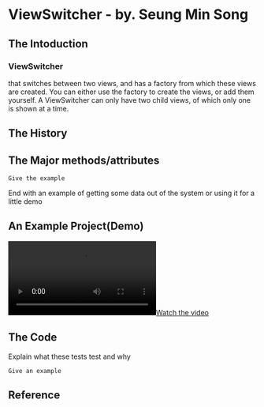 
# ViewSwitcher - by. Seung Min Song
## The Intoduction

<h3>ViewSwitcher</h3> that switches between two views, and has a factory from which these views are created. You can either use the factory to create the views, or add them yourself. A ViewSwitcher can only have two child views, of which only one is shown at a time.


## The History


## The Major methods/attributes

```
Give the example
```

End with an example of getting some data out of the system or using it for a little demo

## An Example Project(Demo)

[![Watch the video](https://github.com/SeungMin-Song/CENG319A2/blob/master/ForREADME.md/ViewSwitcher_Demo.mp4)](https://youtu.be/T-D1KVIuvjA)
  
## The Code

Explain what these tests test and why

```
Give an example
```

## Reference
